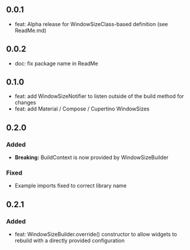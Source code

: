 ## 0.0.1

* feat: Alpha release for WindowSizeClass-based definition (see ReadMe.md)

## 0.0.2

* doc: fix package name in ReadMe 

## 0.1.0

* feat: add WindowSizeNotifier to listen outside of the build method for changes
* feat: add Material / Compose / Cupertino WindowSizes

## 0.2.0

### Added
* **Breaking:** BuildContext is now provided by WindowSizeBuilder

### Fixed
* Example imports fixed to correct library name

## 0.2.1

### Added
* feat: WindowSizeBuilder.override() constructor to allow widgets to rebuild with a directly provided configuration


 
